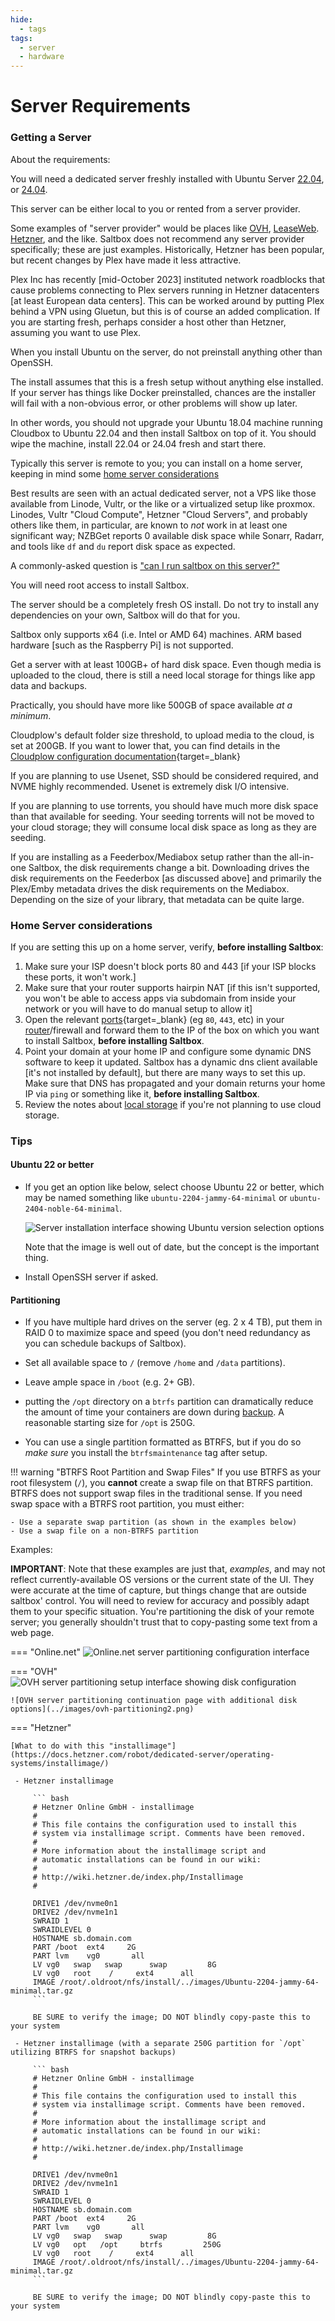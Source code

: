 ```yaml
---
hide:
  - tags
tags:
  - server
  - hardware
---
```


# Server Requirements

### Getting a Server

About the requirements:

You will need a dedicated server freshly installed with Ubuntu Server [22.04](https://releases.ubuntu.com/22.04/), or [24.04](https://releases.ubuntu.com/24.04/).

This server can be either local to you or rented from a server provider.

Some examples of "server provider" would be places like [OVH](https://us.ovhcloud.com/), [LeaseWeb](https://www.leaseweb.com/dedicated-servers). [Hetzner](https://www.hetzner.com/), and the like.  Saltbox does not recommend any server provider specifically; these are just examples.  Historically, Hetzner has been popular, but recent changes by Plex have made it less attractive.

Plex Inc has recently [mid-October 2023] instituted network roadblocks that cause problems connecting to Plex servers running in Hetzner datacenters [at least European data centers].  This can be worked around by putting Plex behind a VPN using Gluetun, but this is of course an added complication.  If you are starting fresh, perhaps consider a host other than Hetzner, assuming you want to use Plex.

When you install Ubuntu on the server, do not preinstall anything other than OpenSSH.

The install assumes that this is a fresh setup without anything else installed.  If your server has things like Docker preinstalled, chances are the installer will fail with a non-obvious error, or other problems will show up later.

In other words, you should not upgrade your Ubuntu 18.04 machine running Cloudbox to Ubuntu 22.04 and then install Saltbox on top of it.  You should wipe the machine, install 22.04 or 24.04 fresh and start there.

Typically this server is remote to you; you can install on a home server, keeping in mind some [home server considerations](#home-server-considerations)

Best results are seen with an actual dedicated server, not a VPS like those available from Linode, Vultr, or the like or a virtualized setup like proxmox.  Linodes, Vultr "Cloud Compute", Hetzner "Cloud Servers", and probably others like them, in particular, are known to _not_ work in at least one significant way; NZBGet reports 0 available disk space while Sonarr, Radarr, and tools like `df` and `du` report disk space as expected.

A commonly-asked question is ["can I run saltbox on this server?"](guides/chazguides/server.md)

You will need root access to install Saltbox.

The server should be a completely fresh OS install. Do not try to install any dependencies on your own, Saltbox will do that for you.

Saltbox only supports x64 (i.e. Intel or AMD 64) machines. ARM based hardware [such as the Raspberry Pi] is not supported.

Get a server with at least 100GB+ of hard disk space. Even though media is uploaded to the cloud, there is still a need local storage for things like app data and backups.

Practically, you should have more like 500GB of space available _at a minimum_.

Cloudplow's default folder size threshold, to upload media to the cloud, is set at 200GB. If you want to lower that, you can find details in the [Cloudplow configuration documentation](../apps/cloudplow.md){target=_blank}

If you are planning to use Usenet, SSD should be considered required, and NVME highly recommended.  Usenet is extremely disk I/O intensive.

If you are planning to use torrents, you should have much more disk space than that available for seeding.  Your seeding torrents will not be moved to your cloud storage; they will consume local disk space as long as they are seeding.

If you are installing as a Feederbox/Mediabox setup rather than the all-in-one Saltbox, the disk requirements change a bit. Downloading drives the disk requirements on the Feederbox [as discussed above] and primarily the Plex/Emby metadata drives the disk requirements on the Mediabox.  Depending on the size of your library, that metadata can be quite large.

### Home Server considerations

If you are setting this up on a home server, verify, **before installing Saltbox**:

  1. Make sure your ISP doesn't block ports 80 and 443 [if your ISP blocks these ports, it won't work.]
  2. Make sure that your router supports hairpin NAT [if this isn't supported, you won't be able to access apps via subdomain from inside your network or you will have to do manual setup to allow it]
  3. Open the relevant [ports](ports.md){target=_blank} (eg `80`, `443`, etc) in your [router](https://portforward.com/router.htm)/firewall and forward them to the IP of the box on which you want to install Saltbox, **before installing Saltbox**.
  4. Point your domain at your home IP and configure some dynamic DNS software to keep it updated.  Saltbox has a dynamic dns client available [it's not installed by default], but there are many ways to set this up.  Make sure that DNS has propagated and your domain returns your home IP via `ping` or something like it, **before installing Saltbox**.
  5. Review the notes about [local storage](local-storage.md) if you're not planning to use cloud storage.

### Tips

#### Ubuntu 22 or better

- If you get an option like below, select choose Ubuntu 22 or better, which may be named something like `ubuntu-2204-jammy-64-minimal` or `ubuntu-2404-noble-64-minimal`.

  ![Server installation interface showing Ubuntu version selection options](../images/ubuntu-selection.png)

  Note that the image is well out of date, but the concept is the important thing.

- Install OpenSSH server if asked.

#### Partitioning

- If you have multiple hard drives on the server (eg. 2 x 4 TB), put them in RAID 0 to maximize space and speed (you don't need redundancy as you can schedule backups of Saltbox).

- Set all available space to `/` (remove `/home` and `/data` partitions).

- Leave ample space in `/boot` (e.g. 2+ GB).

- putting the `/opt` directory on a `btrfs` partition can dramatically reduce the amount of time your containers are down during [backup](../saltbox/backup/backup.md).  A reasonable starting size for `/opt` is 250G.

- You can use a single partition formatted as BTRFS, but if you do so *make sure* you install the `btrfsmaintenance` tag after setup.

!!! warning "BTRFS Root Partition and Swap Files"
    If you use BTRFS as your root filesystem (`/`), you **cannot** create a swap file on that BTRFS partition. BTRFS does not support swap files in the traditional sense. If you need swap space with a BTRFS root partition, you must either:

    - Use a separate swap partition (as shown in the examples below)
    - Use a swap file on a non-BTRFS partition

Examples:

**IMPORTANT**: Note that these examples are just that, _examples_, and may not reflect currently-available OS versions or the current state of the UI.  They were accurate at the time of capture, but things change that are outside saltbox' control.  You will need to review for accuracy and possibly adapt them to your specific situation.  You're partitioning the disk of your remote server; you generally shouldn't trust that to copy-pasting some text from a web page.

=== "Online.net"
    ![Online.net server partitioning configuration interface](../images/online-net-partitioning.png)

=== "OVH"
    ![OVH server partitioning setup interface showing disk configuration](../images/ovh-partitioning.png)

    ![OVH server partitioning continuation page with additional disk options](../images/ovh-partitioning2.png)

=== "Hetzner"

    [What to do with this "installimage"](https://docs.hetzner.com/robot/dedicated-server/operating-systems/installimage/)

     - Hetzner installimage

         ``` bash
         # Hetzner Online GmbH - installimage
         #
         # This file contains the configuration used to install this
         # system via installimage script. Comments have been removed.
         #
         # More information about the installimage script and
         # automatic installations can be found in our wiki:
         #
         # http://wiki.hetzner.de/index.php/Installimage
         #

         DRIVE1 /dev/nvme0n1
         DRIVE2 /dev/nvme1n1
         SWRAID 1
         SWRAIDLEVEL 0
         HOSTNAME sb.domain.com
         PART /boot  ext4     2G
         PART lvm    vg0       all
         LV vg0   swap   swap      swap         8G
         LV vg0   root    /     ext4      all
         IMAGE /root/.oldroot/nfs/install/../images/Ubuntu-2204-jammy-64-minimal.tar.gz
         ```

         BE SURE to verify the image; DO NOT blindly copy-paste this to your system
    
     - Hetzner installimage (with a separate 250G partition for `/opt` utilizing BTRFS for snapshot backups)

         ``` bash
         # Hetzner Online GmbH - installimage
         #
         # This file contains the configuration used to install this
         # system via installimage script. Comments have been removed.
         #
         # More information about the installimage script and
         # automatic installations can be found in our wiki:
         #
         # http://wiki.hetzner.de/index.php/Installimage
         #

         DRIVE1 /dev/nvme0n1
         DRIVE2 /dev/nvme1n1
         SWRAID 1
         SWRAIDLEVEL 0
         HOSTNAME sb.domain.com
         PART /boot  ext4     2G
         PART lvm    vg0       all
         LV vg0   swap   swap      swap         8G
         LV vg0   opt   /opt     btrfs         250G
         LV vg0   root    /     ext4      all
         IMAGE /root/.oldroot/nfs/install/../images/Ubuntu-2204-jammy-64-minimal.tar.gz
         ```

         BE SURE to verify the image; DO NOT blindly copy-paste this to your system
